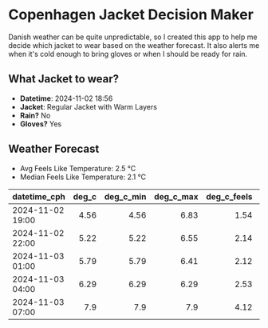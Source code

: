 
# Copenhagen Jacket Decision Maker

Danish weather can be quite unpredictable, so I created this app to help me decide which jacket to wear based on the weather forecast. 
It also alerts me when it's cold enough to bring gloves or when I should be ready for rain.

## What Jacket to wear?

- **Datetime**: 2024-11-02 18:56
- **Jacket**: Regular Jacket with Warm Layers
- **Rain?** No
- **Gloves?** Yes

## Weather Forecast
- Avg Feels Like Temperature: 2.5 °C
- Median Feels Like Temperature: 2.1 °C

| datetime_cph     |   deg_c |   deg_c_min |   deg_c_max |   deg_c_feels | weather   | wind   | rain   |
|:-----------------|--------:|------------:|------------:|--------------:|:----------|:-------|:-------|
| 2024-11-02 19:00 |    4.56 |        4.56 |        6.83 |          1.54 | Clouds    | Low    | None   |
| 2024-11-02 22:00 |    5.22 |        5.22 |        6.55 |          2.14 | Clouds    | Low    | None   |
| 2024-11-03 01:00 |    5.79 |        5.79 |        6.41 |          2.12 | Clouds    | High   | None   |
| 2024-11-03 04:00 |    6.29 |        6.29 |        6.29 |          2.53 | Clouds    | High   | None   |
| 2024-11-03 07:00 |    7.9  |        7.9  |        7.9  |          4.12 | Clouds    | High   | None   |
        